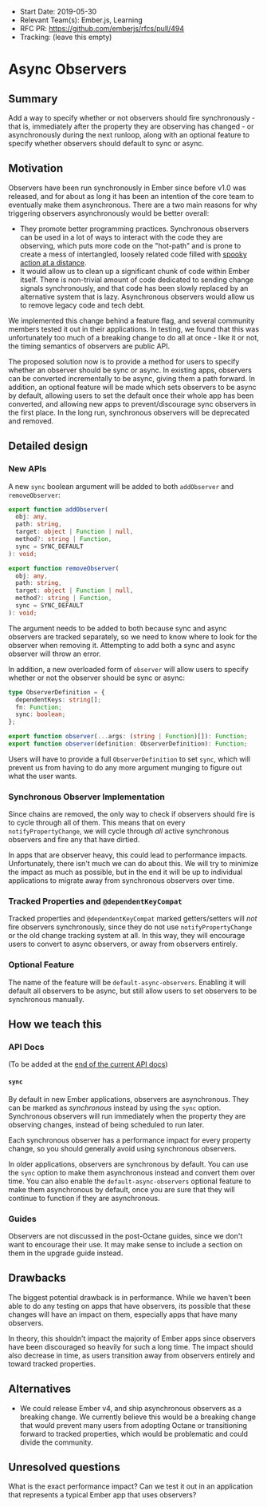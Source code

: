 - Start Date: 2019-05-30
- Relevant Team(s): Ember.js, Learning
- RFC PR: https://github.com/emberjs/rfcs/pull/494
- Tracking: (leave this empty)

# Async Observers

## Summary

Add a way to specify whether or not observers should fire synchronously -
that is, immediately after the property they are observing has changed - or
asynchronously during the next runloop, along with an optional feature to
specify whether observers should default to sync or async.

## Motivation

Observers have been run synchronously in Ember since before v1.0 was released,
and for about as long it has been an intention of the core team to eventually
make them asynchronous. There are a two main reasons for why triggering
observers asynchronously would be better overall:

- They promote better programming practices. Synchronous observers can be used
  in a lot of ways to interact with the code they are observing, which puts more
  code on the "hot-path" and is prone to create a mess of intertangled, loosely
  related code filled with [spooky action at a distance](<https://en.wikipedia.org/wiki/Action_at_a_distance_(computer_programming)>).
- It would allow us to clean up a significant chunk of code within Ember
  itself. There is non-trivial amount of code dedicated to sending change
  signals synchronously, and that code has been slowly replaced by an
  alternative system that is lazy. Asynchronous observers would allow us to
  remove legacy code and tech debt.

We implemented this change behind a feature flag, and several community members
tested it out in their applications. In testing, we found that this was
unfortunately too much of a breaking change to do all at once - like it or not,
the timing semantics of observers are public API.

The proposed solution now is to provide a method for users to specify whether an
observer should be sync or async. In existing apps, observers can be converted
incrementally to be async, giving them a path forward. In addition, an optional
feature will be made which sets observers to be async by default, allowing users
to set the default once their whole app has been converted, and allowing new
apps to prevent/discourage sync observers in the first place. In the long run,
synchronous observers will be deprecated and removed.

## Detailed design

### New APIs

A new `sync` boolean argument will be added to both `addObserver` and
`removeObserver`:

```ts
export function addObserver(
  obj: any,
  path: string,
  target: object | Function | null,
  method?: string | Function,
  sync = SYNC_DEFAULT
): void;

export function removeObserver(
  obj: any,
  path: string,
  target: object | Function | null,
  method?: string | Function,
  sync = SYNC_DEFAULT
): void;
```

The argument needs to be added to both because sync and async observers are
tracked separately, so we need to know where to look for the observer when
removing it. Attempting to add both a sync and async observer will throw an
error.

In addition, a new overloaded form of `observer` will allow users to specify
whether or not the observer should be sync or async:

```ts
type ObserverDefinition = {
  dependentKeys: string[];
  fn: Function;
  sync: boolean;
};

export function observer(...args: (string | Function)[]): Function;
export function observer(definition: ObserverDefinition): Function;
```

Users will have to provide a full `ObserverDefinition` to set `sync`, which will
prevent us from having to do any more argument munging to figure out what the
user wants.

### Synchronous Observer Implementation

Since chains are removed, the only way to check if observers should fire is to
cycle through all of them. This means that on every `notifyPropertyChange`, we
will cycle through _all_ active synchronous observers and fire any that have
dirtied.

In apps that are observer heavy, this could lead to performance impacts.
Unfortunately, there isn't much we can do about this. We will try to minimize
the impact as much as possible, but in the end it will be up to individual
applications to migrate away from synchronous observers over time.

### Tracked Properties and `@dependentKeyCompat`

Tracked properties and `@dependentKeyCompat` marked getters/setters will _not_
fire observers synchronously, since they do not use `notifyPropertyChange` or
the old change tracking system at all. In this way, they will encourage users to
convert to async observers, or away from observers entirely.

### Optional Feature

The name of the feature will be `default-async-observers`. Enabling it will
default all observers to be async, but still allow users to set observers to be
synchronous manually.

## How we teach this

### API Docs

(To be added at the [end of the current API docs](https://github.com/emberjs/ember.js/blob/4a98e1610b795edb544513f10a8870af1375141d/packages/%40ember/-internals/runtime/lib/mixins/observable.js#L359))

#### `sync`

By default in new Ember applications, observers are asynchronous. They can be
marked as _synchronous_ instead by using the `sync` option. Synchronous
observers will run immediately when the property they are observing changes,
instead of being scheduled to run later.

Each synchronous observer has a performance impact for every property change, so
you should generally avoid using synchronous observers.

In older applications, observers are synchronous by default. You can use the
`sync` option to make them asynchronous instead and convert them over time. You
can also enable the `default-async-observers` optional feature to make them
asynchronous by default, once you are sure that they will continue to function
if they are asynchronous.

### Guides

Observers are not discussed in the post-Octane guides, since we don't want to
encourage their use. It may make sense to include a section on them in the
upgrade guide instead.

## Drawbacks

The biggest potential drawback is in performance. While we haven't been able to
do any testing on apps that have observers, its possible that these changes will
have an impact on them, especially apps that have many observers.

In theory, this shouldn't impact the majority of Ember apps since observers have
been discouraged so heavily for such a long time. The impact should also
decrease in time, as users transition away from observers entirely and toward
tracked properties.

## Alternatives

- We could release Ember v4, and ship asynchronous observers as a breaking
  change. We currently believe this would be a breaking change that would
  prevent many users from adopting Octane or transitioning forward to tracked
  properties, which would be problematic and could divide the community.

## Unresolved questions

What is the exact performance impact? Can we test it out in an application that
represents a typical Ember app that uses observers?
